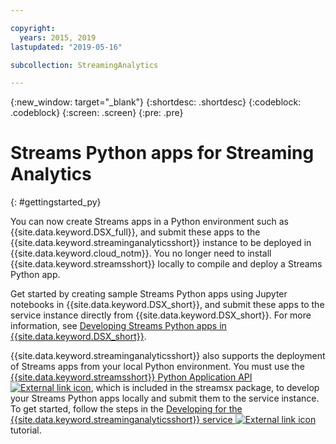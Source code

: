 ```yaml
---

copyright:
  years: 2015, 2019
lastupdated: "2019-05-16"

subcollection: StreamingAnalytics

---
```


<!-- Attribute definitions -->
{:new_window: target="_blank"}
{:shortdesc: .shortdesc}
{:codeblock: .codeblock}
{:screen: .screen}
{:pre: .pre}

# Streams Python apps for Streaming Analytics
{: #gettingstarted_py}

You can now create Streams apps in a Python environment such as {{site.data.keyword.DSX_full}}, and submit these apps to the {{site.data.keyword.streaminganalyticsshort}} instance to be deployed in {{site.data.keyword.cloud_notm}}. You no longer need to install {{site.data.keyword.streamsshort}} locally to compile and deploy a Streams Python app.

Get started by creating sample Streams Python apps using Jupyter notebooks in {{site.data.keyword.DSX_short}}, and submit these apps to the service instance directly from {{site.data.keyword.DSX_short}}. For more information, see [Developing Streams Python apps in {{site.data.keyword.DSX_short}}](/docs/services/StreamingAnalytics?topic=StreamingAnalytics-t_develop_apps_python#t_develop_python_dsx).

{{site.data.keyword.streaminganalyticsshort}} also supports the deployment of Streams apps from your local Python environment. You must use the [{{site.data.keyword.streamsshort}} Python Application API ![External link icon](../../icons/launch-glyph.svg "External link icon")](http://ibmstreams.github.io/streamsx.documentation/docs/python/python-appapi-devguide/#50-api-features), which is included in the streamsx package, to develop your Streams Python apps locally and submit them to the service instance. To get started, follow the steps in the [Developing for the {{site.data.keyword.streaminganalyticsshort}} service ![External link icon](../../icons/launch-glyph.svg "External link icon")](http://ibmstreams.github.io/streamsx.documentation/docs/python/1.6/python-appapi-devguide-2a/index.html) tutorial.
